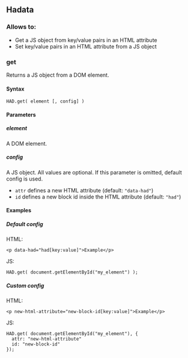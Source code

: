## Hadata ##

### Allows to: ###

* Get a JS object from key/value pairs in an HTML attribute
* Set key/value pairs in an HTML attribute from a JS object

### get ###

Returns a JS object from a DOM element.

#### Syntax ####

    HAD.get( element [, config] )

#### Parameters ####

##### element #####

A DOM element.

##### config #####

A JS object. All values are optional.
If this parameter is omitted, default config is used.

* `attr` defines a new HTML attribute (default: `"data-had"`)
* `id` defines a new block id inside the HTML attribute (default: `"had"`)

#### Examples ####

##### Default config #####

HTML:

    <p data-had="had[key:value]">Example</p>

JS:

    HAD.get( document.getElementById("my_element") );

##### Custom config #####

HTML:

    <p new-html-attribute="new-block-id[key:value]">Example</p>

JS:

    HAD.get( document.getElementById("my_element"), {
      attr: "new-html-attribute"
      id: "new-block-id"
    });